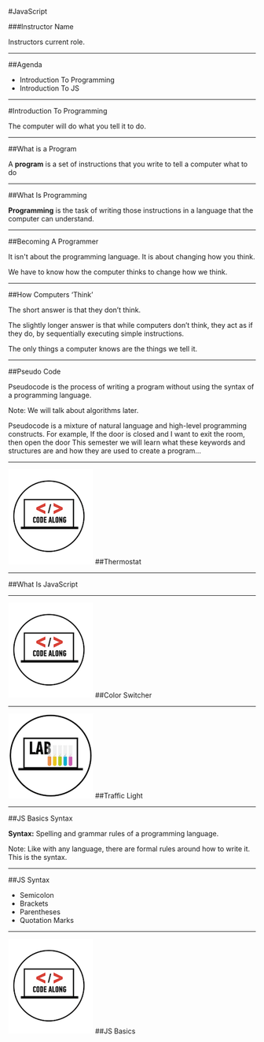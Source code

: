 #JavaScript

###Instructor Name

Instructors current role.

---


##Agenda

*	Introduction To Programming
*	Introduction To JS

---


#Introduction To Programming

The computer will do what you tell it to do.

---


##What is a Program

A __program__ is a set of instructions that you write to tell a computer what to do

---

##What Is Programming

__Programming__ is the task of writing those instructions in a language that the computer can understand.


---

##Becoming A Programmer

It isn't about the programming language. It is about changing how you think.

We have to know how the computer thinks to change how we think.

---

##How Computers ‘Think’

The short answer is that they don’t think.

The slightly longer answer is that while computers don’t think, they act as if they do, by sequentially executing simple instructions.

The only things a computer knows are the things we tell it.


---


##Pseudo Code

Pseudocode is the process of writing a program without using the syntax of a programming language.

Note:
We will talk about algorithms later.

Pseudocode is a mixture of natural language and high-level programming constructs. For example,
If the door is closed and I want to exit the room, then open the door
This semester we will learn what these keywords and structures are and how they are used to create a program…

---



![GeneralAssemb.ly](../../img/icons/code_along.png)
##Thermostat


---

##What Is JavaScript



---
![GeneralAssemb.ly](../../img/icons/code_along.png)
##Color Switcher

---



![GeneralAssemb.ly](../../img/icons/exercise_icon_md.png)
##Traffic Light

---

##JS Basics Syntax

__Syntax:__ Spelling and grammar rules of a programming language. 


Note:
Like with any language, there are formal rules around how to write it. This is the syntax.


---

##JS Syntax

*	Semicolon
*	Brackets
*	Parentheses
*	Quotation Marks

---

![GeneralAssemb.ly](../../img/icons/code_along.png)
##JS Basics

